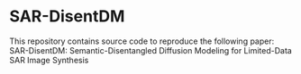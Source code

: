 # SAR-DisentDM
This repository contains source code to reproduce the following paper: SAR-DisentDM: Semantic-Disentangled Diffusion Modeling for Limited-Data SAR Image Synthesis
